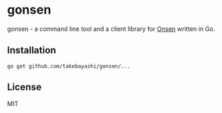 # gonsen

gonsen - a command line tool and a client library for [Onsen](http://www.onsen.ag) written in Go.

## Installation

```
go get github.com/takebayashi/gonsen/...
```

## License

MIT
